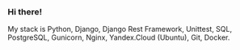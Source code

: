 ### Hi there!

My stack is Python, Django, Django Rest Framework, Unittest, SQL, PostgreSQL, Gunicorn, Nginx, Yandex.Cloud (Ubuntu), Git, Docker.
